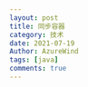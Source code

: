 ```yaml
---
layout: post
title: 同步容器
category: 技术
date: 2021-07-19
Author: AzureWind
tags: [java]
comments: true
---
```


